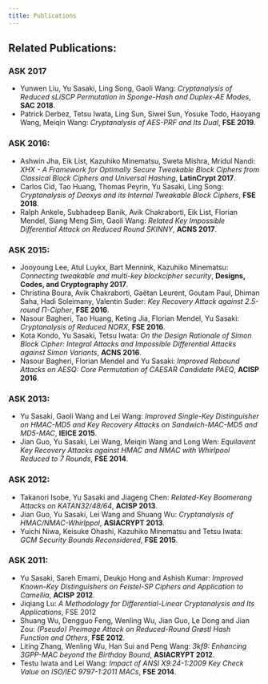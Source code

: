 ```yaml
---
title: Publications
---
```


## Related Publications:

### ASK 2017

 - Yunwen Liu, Yu Sasaki, Ling Song, Gaoli Wang: *Cryptanalysis of Reduced sLiSCP Permutation in Sponge-Hash and Duplex-AE Modes*, **SAC 2018**.
- Patrick Derbez, Tetsu Iwata, Ling Sun, Siwei Sun, Yosuke Todo, Haoyang Wang, Meiqin Wang: *Cryptanalysis of AES-PRF and Its Dual*, **FSE 2019**.


### ASK 2016:

- Ashwin Jha, Eik List, Kazuhiko Minematsu, Sweta Mishra, Mridul Nandi: *XHX - A Framework for Optimally Secure Tweakable Block Ciphers from Classical Block Ciphers and Universal Hashing*, **LatinCrypt 2017**.
- Carlos Cid, Tao Huang, Thomas Peyrin, Yu Sasaki, Ling Song: *Cryptanalysis of Deoxys and its Internal Tweakable Block Ciphers*, **FSE 2018**.
- Ralph Ankele, Subhadeep Banik, Avik Chakraborti, Eik List, Florian Mendel, Siang Meng Sim, Gaoli Wang: *Related Key Impossible Differential Attack on Reduced Round SKINNY*, **ACNS 2017**.


### ASK 2015:

- Jooyoung Lee, Atul Luykx, Bart Mennink, Kazuhiko Minematsu: *Connecting tweakable and multi-key blockcipher security*, **Designs, Codes, and Cryptography 2017**.
- Christina Boura, Avik Chakraborti, Gaëtan Leurent, Goutam Paul, Dhiman Saha, Hadi Soleimany, Valentin Suder: *Key Recovery Attack against 2.5-round Π-Cipher*, **FSE 2016**.
- Nasour Bagheri, Tao Huang, Keting Jia, Florian Mendel, Yu Sasaki: *Cryptanalysis of Reduced NORX*, **FSE 2016**.
- Kota Kondo, Yu Sasaki, Tetsu Iwata: *On the Design Rationale of Simon Block Cipher: Integral Attacks and Impossible Differential Attacks against Simon Variants*, **ACNS 2016**.
- Nasour Bagheri, Florian Mendel and Yu Sasaki: *Improved Rebound Attacks on AESQ: Core Permutation of CAESAR Candidate PAEQ*, **ACISP 2016**.


### ASK 2013:

- Yu Sasaki, Gaoli Wang and Lei Wang: *Improved Single-Key Distinguisher on HMAC-MD5 and Key Recovery Attacks on Sandwich-MAC-MD5 and MD5-MAC*, **IEICE 2015**.
- Jian Guo, Yu Sasaki, Lei Wang, Meiqin Wang and Long Wen: *Equilavent Key Recovery Attacks against HMAC and NMAC with Whirlpool Reduced to 7 Rounds*, **FSE 2014**.


### ASK 2012:
- Takanori Isobe, Yu Sasaki and Jiageng Chen: *Related-Key Boomerang Attacks on KATAN32/48/64*, **ACISP 2013**.
- Jian Guo, Yu Sasaki, Lei Wang and Shuang Wu: *Cryptanalysis of HMAC/NMAC-Whirlppol*, **ASIACRYPT 2013**.
- Yuichi Niwa, Keisuke Ohashi, Kazuhiko Minematsu and Tetsu Iwata: *GCM Security Bounds Reconsidered*, **FSE 2015**.


### ASK 2011:

- Yu Sasaki, Sareh Emami, Deukjo Hong and Ashish Kumar: *Improved Known-Key Distinguishers on Feistel-SP Ciphers and Application to Camellia*, **ACISP 2012**.
- Jiqiang Lu: *A Methodology for Differential-Linear Cryptanalysis and Its Applications*, FSE 2012
- Shuang Wu, Dengguo Feng, Wenling Wu, Jian Guo, Le Dong and Jian Zou: *(Pseudo) Preimage Attack on Reduced-Round Grøstl Hash Function and Others*, **FSE 2012**.
- Liting Zhang, Wenling Wu, Han Sui and Peng Wang: *3kf9: Enhancing 3GPP-MAC beyond the Birthday Bound*, **ASIACRYPT 2012**.
- Testu Iwata and Lei Wang: *Impact of ANSI X9.24-1:2009 Key Check Value on ISO/IEC 9797-1:2011 MACs*, **FSE 2014**.
